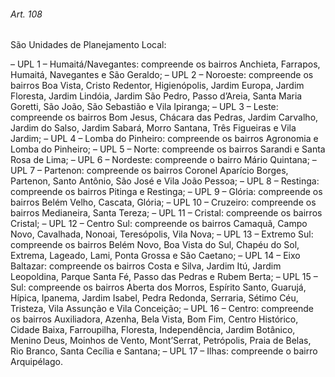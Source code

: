 
###### Art. 108
São Unidades de Planejamento Local:

– UPL 1 – Humaitá/Navegantes: compreende os bairros Anchieta, Farrapos, Humaitá, Navegantes e São Geraldo;
– UPL 2 – Noroeste: compreende os bairros Boa Vista, Cristo Redentor, Higienópolis, Jardim Europa, Jardim Floresta, Jardim Lindóia, Jardim São Pedro, Passo d’Areia, Santa Maria Goretti, São João, São Sebastião e Vila Ipiranga;
– UPL 3 – Leste: compreende os bairros Bom Jesus, Chácara das Pedras, Jardim Carvalho, Jardim do Salso, Jardim Sabará, Morro Santana, Três Figueiras e Vila Jardim;
– UPL 4 – Lomba do Pinheiro: compreende os bairros Agronomia e Lomba do Pinheiro;
– UPL 5 – Norte: compreende os bairros Sarandi e Santa Rosa de Lima;
– UPL 6 – Nordeste: compreende o bairro Mário Quintana;
– UPL 7 – Partenon: compreende os bairros Coronel Aparício Borges, Partenon, Santo Antônio, São José e Vila João Pessoa;
– UPL 8 – Restinga: compreende os bairros Pitinga e Restinga;
– UPL 9 – Glória: compreende os bairros Belém Velho, Cascata, Glória;
– UPL 10 – Cruzeiro: compreende os bairros Medianeira, Santa Tereza;
– UPL 11 – Cristal: compreende os bairros Cristal;
– UPL 12 – Centro Sul: compreende os bairros Camaquã, Campo Novo, Cavalhada, Nonoai, Teresópolis, Vila Nova;
– UPL 13 – Extremo Sul: compreende os bairros Belém Novo, Boa Vista do Sul, Chapéu do Sol, Extrema, Lageado, Lami, Ponta Grossa e São Caetano;
– UPL 14 – Eixo Baltazar: compreende os bairros Costa e Silva, Jardim Itú, Jardim Leopoldina, Parque Santa Fé, Passo das Pedras e Rubem Berta;
– UPL 15 – Sul: compreende os bairros Aberta dos Morros, Espírito Santo, Guarujá, Hípica, Ipanema, Jardim Isabel, Pedra Redonda, Serraria, Sétimo Céu, Tristeza, Vila Assunção e Vila Conceição;
– UPL 16 – Centro: compreende os bairros Auxiliadora, Azenha, Bela Vista, Bom Fim, Centro Histórico, Cidade Baixa, Farroupilha, Floresta, Independência, Jardim Botânico, Menino Deus, Moinhos de Vento, Mont’Serrat, Petrópolis, Praia de Belas, Rio Branco, Santa Cecília e Santana;
– UPL 17 – Ilhas: compreende o bairro Arquipélago.
